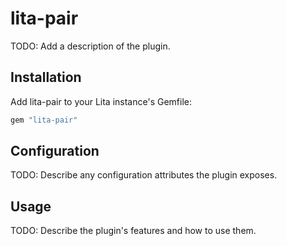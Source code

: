 # lita-pair

TODO: Add a description of the plugin.

## Installation

Add lita-pair to your Lita instance's Gemfile:

``` ruby
gem "lita-pair"
```

## Configuration

TODO: Describe any configuration attributes the plugin exposes.

## Usage

TODO: Describe the plugin's features and how to use them.
